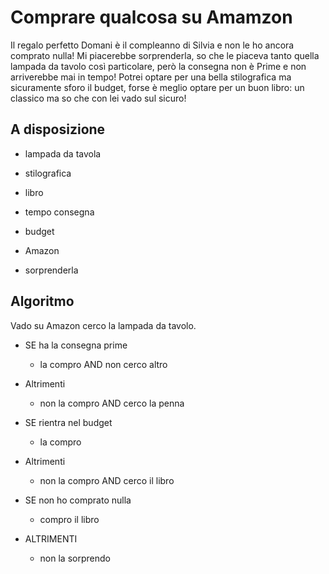 # Comprare qualcosa su Amamzon

Il regalo perfetto
Domani è il compleanno di Silvia e non le ho ancora comprato nulla! Mi piacerebbe sorprenderla, so che le piaceva tanto quella lampada da tavolo così particolare, però la consegna non è Prime e non arriverebbe mai in tempo! Potrei optare per una bella stilografica ma sicuramente sforo il budget, forse è meglio optare per un buon libro: un classico ma so che con lei vado sul sicuro!

## A disposizione

- lampada da tavola

- stilografica

- libro

- tempo consegna

- budget

- Amazon

- sorprenderla

## Algoritmo

Vado su Amazon cerco la lampada da tavolo.

- SE ha la consegna prime
  - la compro AND non cerco altro
- Altrimenti

  - non la compro AND cerco la penna

- SE rientra nel budget
  - la compro
- Altrimenti

  - non la compro AND cerco il libro

- SE non ho comprato nulla
  - compro il libro
- ALTRIMENTI
  - non la sorprendo
